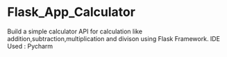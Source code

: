 # Flask_App_Calculator
Build a simple calculator API for calculation like addition,subtraction,multiplication and divison using Flask Framework.
IDE Used : Pycharm

